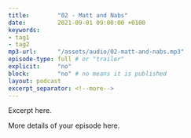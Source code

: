 ```yaml
---
title:        "02 - Matt and Nabs"
date:         2021-09-01 09:00:00 +0100
keywords:
- tag1
- tag2
mp3-url:      "/assets/audio/02-matt-and-nabs.mp3"
episode-type: full # or "trailer"
explicit:     "no"
block:        "no" # no means it is published
layout: podcast
excerpt_separator: <!--more-->
---
```

Excerpt here.
<!--more-->

More details of your episode here.
